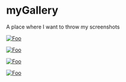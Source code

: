 # myGallery
A place where I want to throw my screenshots

[![Foo](thumbs/inAndroidChrome.png)](https://github.com/ericoporto/public_html/screenshots/fgmkJsEngine_v0_5_0/raw/master/inAndroidChrome.png)

[![Foo](thumbs/inBattle.png)](https://github.com/ericoporto/public_html/screenshots/fgmkJsEngine_v0_5_0/raw/master/inBattle.png)

[![Foo](thumbs/inFirefoxChrome.png)](https://github.com/ericoporto/public_html/screenshots/fgmkJsEngine_v0_5_0/raw/master/inFirefoxChrome.png)

[![Foo](thumbs/inUbuntuChromeGameMenu.png)](https://github.com/ericoporto/public_html/screenshots/fgmkJsEngine_v0_5_0/raw/master/inUbuntuChromeGameMenu.png)

